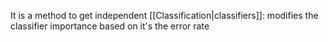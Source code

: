 It is a method to get independent [[Classification|classifiers]]: modifies the classifier importance based on it's the error rate